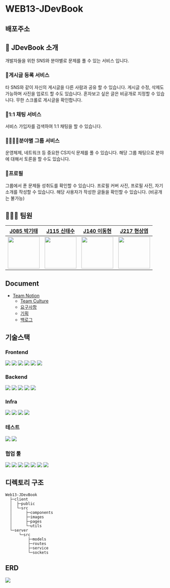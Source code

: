 # WEB13-JDevBook

## 배포주소

## 📗 JDevBook 소개

개발자들을 위한 SNS와 분야별로 문제를 풀 수 있는 서비스 입니다.

### 📰게시글 등록 서비스

타 SNS와 같이 자신의 게시글을 다른 사람과 공유 할 수 있습니다.
게시글 수정, 삭제도 가능하며 사진을 업로드 할 수도 있습니다.
혼자보고 싶은 글은 비공개로 지정할 수 있습니다.
무한 스크롤로 게시글을 확인합니다.

### 💑1:1 채팅 서비스

서비스 가입자를 검색하여 1:1 채팅을 할 수 있습니다.

### 👩‍👩‍👧‍👦분야별 그룹 서비스

운영체제, 네트워크 등 중요한 CS지식 문제를 풀 수 있습니다.
해당 그룹 채팅으로 분야에 대해서 토론을 할 수도 있습니다.

### 👀프로필

그룹에서 푼 문제들 성취도를 확인할 수 있습니다.
프로필 커버 사진, 프로필 사진, 자기소개를 작성할 수 있습니다.
해당 사용자가 작성한 글들을 확인할 수 있습니다. (비공개는 불가능)

## 🙋🏻‍♂️ 팀원

|       [J085 박기태](https://github.com/idiot-kitto)       |        [J115 신태수](https://github.com/shinn338)         |                   [J140 이동현](https://github.com/linear14)                   |      [J217 현상엽](https://github.com/Hyun-SangYeop)      |
| :-------------------------------------------------------: | :-------------------------------------------------------: | :----------------------------------------------------------------------------: | :-------------------------------------------------------: |
| <img src="https://i.imgur.com/vvU4ObF.jpg" width="100px"> | <img src="https://i.imgur.com/nfQgTYG.jpg" width="100px"> | <img src="https://avatars.githubusercontent.com/u/47495592?v=4" width="100px"> | <img src="https://i.imgur.com/S9yawLb.jpg" width="100px"> |

## Document

- [Team Notion](https://paint-tip-6a6.notion.site/Team-6543-8a22b893fd614b999b10208f095a78d4)
  - [Team Culture](https://paint-tip-6a6.notion.site/Culture-9383768037d948f5a3b5f6a2f21fae41)
  - [요구사항](https://paint-tip-6a6.notion.site/0c0c433f039a4c8ba47fddb48e016277)
  - [기획](https://paint-tip-6a6.notion.site/09c99fff830d4a72b45fcfdd92715ee2)
  - [백로그](https://docs.google.com/spreadsheets/d/1cgmO27IDYoLigAVKLopxEaJqVKHzibF5GTHeSaGBoKI/edit#gid=838702224)

## 기술스택

### Frontend

![](https://img.shields.io/badge/React-17.0.33-%2361DAFB?style=flat-square&logo=react) ![](https://img.shields.io/badge/Create--React--App-grey?style=flat-square&logo=react) ![](https://img.shields.io/badge/Typescript-4.4.4-%233178C6?style=flat-square&logo=typescript) ![](https://img.shields.io/badge/React--router--dom-5.3.2-%23CA4245?style=flat-square&logo=reactrouter) ![](https://img.shields.io/badge/Recoil-%3F%3F%3F-%2361DAFB?style=flat-square&logo=react) ![](https://img.shields.io/badge/styled--components-5.1.15-%23DB7093?style=flat-square&logo=styled-components)

### Backend

![](https://img.shields.io/badge/node-14.17.3-%23339933?style=flat-square&logo=node.js) ![](https://img.shields.io/badge/Typescript-4.4.4-%233178C6?style=flat-square&logo=typescript) ![](https://img.shields.io/badge/express-4.16.1-%23000000?style=flat-square&logo=express) ![](https://img.shields.io/badge/socket--io-%3F%3F%3F-%23010101?style=flat-square&logo=socket.io) ![](https://img.shields.io/badge/sequelize-%3F%3F%3F-%2352B0E7?style=flat-square&logo=sequelize)

### Infra

![](https://img.shields.io/badge/nCloud-%2303C75A?style=flat-square&logo=naver&logoColor=white) ![](https://img.shields.io/badge/-Nginx-%23009639?style=flat-square&logo=nginx) ![](https://img.shields.io/badge/-PM2-%232B037A?logo=pm2) ![](https://img.shields.io/badge/Object--Storage-black?style=flat-square)

### 테스트

![](https://img.shields.io/badge/-Jest-%23C21325?style=flat-square&logo=jest&logoColor=white) ![](https://img.shields.io/badge/-Mocha-%238D6748?style=flat-square&logo=mocha&logoColor=white)

### 협업 툴

![](https://img.shields.io/badge/-git-%23F05032?style=flat-square&logo=git&logoColor=white) ![](https://img.shields.io/badge/-Github-%23181717?style=flat-square&logo=Github&logoColor=white) ![](https://img.shields.io/badge/-Notion-%23000000?style=flat-square&logo=notion&logoColor=white) ![](https://img.shields.io/badge/-Slack-%234A154B?style=flat-square&logo=slack&logoColor=white) ![](https://img.shields.io/badge/-Zoom-%232D8CFF?style=flat-square&logo=zoom&logoColor=white) ![](https://img.shields.io/badge/-Figma-%23F24E1E?style=flat-square&logo=figma&logoColor=white) ![](https://img.shields.io/badge/-ERDCloud-%239388fb?style=flat-square&)

## 디렉토리 구조

```
Web13-JDevBook
  ├─client
  │  ├─public
  │  └─src
  │      ├─components
  │      ├─images
  │      ├─pages
  │      └─utils
  └─server
      └─src
          ├─models
          ├─routes
          ├─service
          └─sockets
```

## ERD

![](https://i.imgur.com/hZk3wJb.png)
